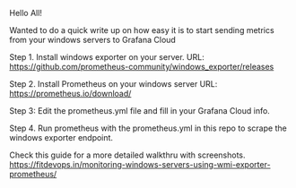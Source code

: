 
Hello All! 

Wanted to do a quick write up on how easy it is to start sending metrics from your windows servers to Grafana Cloud

Step 1. Install windows exporter on your server. URL: https://github.com/prometheus-community/windows_exporter/releases

Step 2. Install Prometheus on your windows server URL: https://prometheus.io/download/

Step 3: Edit the prometheus.yml file and fill in your Grafana Cloud info. 

Step 4. Run prometheus with the prometheus.yml in this repo to scrape the windows exporter endpoint. 


Check this guide for a more detailed walkthru with screenshots. https://fitdevops.in/monitoring-windows-servers-using-wmi-exporter-prometheus/

